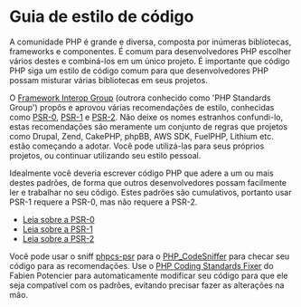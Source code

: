 # Guia de estilo de código

A comunidade PHP é grande e diversa, composta por inúmeras bibliotecas, frameworks e componentes. É comum para desenvolvedores PHP escolher vários destes e combiná-los em um único projeto. É importante que código PHP siga um estilo de código comum para que desenvolvedores PHP possam misturar várias bibliotecas em seus projetos.

O [Framework Interop Group][fig] (outrora conhecido como 'PHP Standards Group') propôs e aprovou várias recomendações de estilo, conhecidas como
[PSR-0][psr0], [PSR-1][psr1] e [PSR-2][psr2]. Não deixe os nomes estranhos confundi-lo, estas recomendações são meramente um conjunto de regras que projetos como Drupal, Zend, CakePHP, phpBB, AWS SDK, FuelPHP, Lithium etc. estão começando a adotar. Você pode utilizá-las para seus próprios projetos, ou continuar utilizando seu estilo pessoal.

Idealmente você deveria escrever código PHP que adere a um ou mais destes padrões, de forma que outros desenvolvedores possam facilmente ler e trabalhar no seu código. Estes padrões são cumulativos, portanto usar PSR-1 requere a PSR-0, mas não requere a PSR-2.

* [Leia sobre a PSR-0][psr0]
* [Leia sobre a PSR-1][psr1]
* [Leia sobre a PSR-2][psr2]

Você pode usar o sniff [phpcs-psr][phpcs-psr] para o [PHP_CodeSniffer][phpcs] para checar seu código para as recomendações. Use o 
[PHP Coding Standards Fixer][phpcsfixer] do Fabien Potencier para automaticamente modificar seu código para que ele seja compatível com os padrões, evitando precisar fazer as alterações na mão.

[fig]: http://www.php-fig.org/
[psr0]: https://github.com/php-fig/fig-standards/blob/master/accepted/PSR-0.md
[psr1]: https://github.com/php-fig/fig-standards/blob/master/accepted/PSR-1-basic-coding-standard.md
[psr2]: https://github.com/php-fig/fig-standards/blob/master/accepted/PSR-2-coding-style-guide.md
[phpcs]: http://pear.php.net/package/PHP_CodeSniffer/
[phpcs-psr]: https://github.com/klaussilveira/phpcs-psr
[phpcsfixer]: http://cs.sensiolabs.org/
